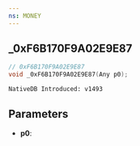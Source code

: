 ```yaml
---
ns: MONEY
---
```

## _0xF6B170F9A02E9E87

```c
// 0xF6B170F9A02E9E87
void _0xF6B170F9A02E9E87(Any p0);
```

```
NativeDB Introduced: v1493
```

## Parameters
* **p0**:
